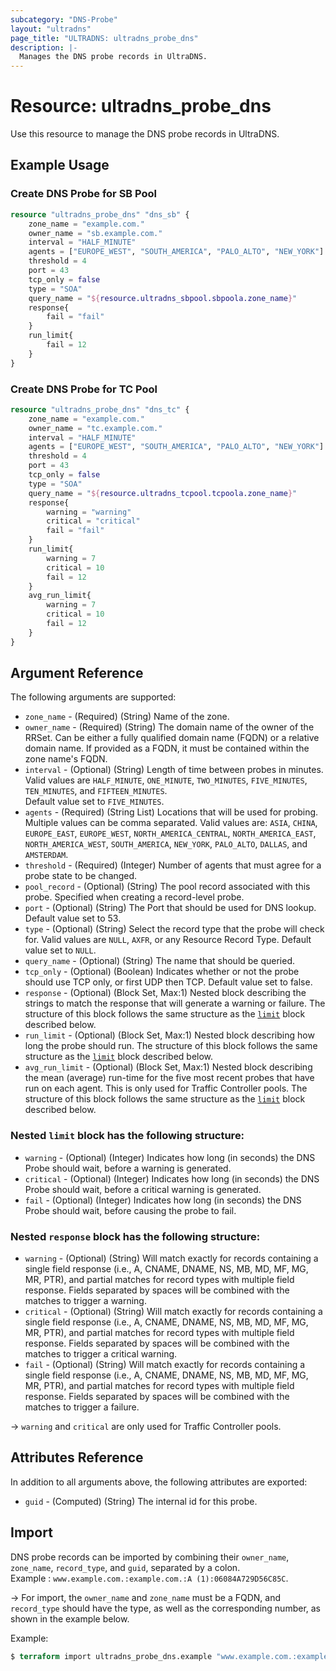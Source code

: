 ```yaml
---
subcategory: "DNS-Probe"
layout: "ultradns"
page_title: "ULTRADNS: ultradns_probe_dns"
description: |-
  Manages the DNS probe records in UltraDNS.
---
```


# Resource: ultradns_probe_dns

Use this resource to manage the DNS probe records in UltraDNS.

## Example Usage

### Create DNS Probe for SB Pool

```terraform
resource "ultradns_probe_dns" "dns_sb" {
	zone_name = "example.com."
	owner_name = "sb.example.com."
	interval = "HALF_MINUTE"
	agents = ["EUROPE_WEST", "SOUTH_AMERICA", "PALO_ALTO", "NEW_YORK"]
	threshold = 4
	port = 43
	tcp_only = false
	type = "SOA"
	query_name = "${resource.ultradns_sbpool.sbpoola.zone_name}"
	response{
		fail = "fail"
	}
	run_limit{
		fail = 12
	}
}
```

### Create DNS Probe for TC Pool

```terraform
resource "ultradns_probe_dns" "dns_tc" {
	zone_name = "example.com."
	owner_name = "tc.example.com."
	interval = "HALF_MINUTE"
	agents = ["EUROPE_WEST", "SOUTH_AMERICA", "PALO_ALTO", "NEW_YORK"]
	threshold = 4
	port = 43
	tcp_only = false
	type = "SOA"
	query_name = "${resource.ultradns_tcpool.tcpoola.zone_name}"
	response{
		warning = "warning" 
		critical = "critical"
		fail = "fail"
	}
	run_limit{
		warning = 7 
		critical = 10
		fail = 12
	}
	avg_run_limit{
		warning = 7 
		critical = 10
		fail = 12
	}
}
```

## Argument Reference

The following arguments are supported:

* `zone_name` - (Required) (String) Name of the zone.
* `owner_name` - (Required) (String) The domain name of the owner of the RRSet. Can be either a fully qualified domain name (FQDN) or a relative domain name. If provided as a FQDN, it must be contained within the zone name's FQDN.
* `interval` - (Optional) (String) Length of time between probes in minutes. Valid values are `HALF_MINUTE`, `ONE_MINUTE`, `TWO_MINUTES`, `FIVE_MINUTES`, `TEN_MINUTES`, and `FIFTEEN_MINUTES`.</br>Default value set to `FIVE_MINUTES`.
* `agents` - (Required) (String List) Locations that will be used for probing. Multiple values can be comma separated. Valid values are: `ASIA`, `CHINA`, `EUROPE_EAST`, `EUROPE_WEST`, `NORTH_AMERICA_CENTRAL`, `NORTH_AMERICA_EAST`, `NORTH_AMERICA_WEST`, `SOUTH_AMERICA`, `NEW_YORK`, `PALO_ALTO`, `DALLAS`, and `AMSTERDAM`.
* `threshold` - (Required) (Integer) Number of agents that must agree for a probe state to be changed.
* `pool_record` - (Optional) (String) The pool record associated with this probe. Specified when creating a record-level probe.
* `port` - (Optional) (String) The Port that should be used for DNS lookup. Default value set to 53.
* `type` - (Optional) (String) Select the record type that the probe will check for. Valid values are `NULL`, `AXFR`, or any Resource Record Type. Default value set to `NULL`.
* `query_name` - (Optional) (String) The name that should be queried.
* `tcp_only` - (Optional) (Boolean) Indicates whether or not the probe should use TCP only, or first UDP then TCP. Default value set to false.
* `response` - (Optional) (Block Set, Max:1) Nested block describing the strings to match the response that will generate a warning or failure. The structure of this block follows the same structure as the <a href="#nested-limit-block-has-the-following-structure">`limit`</a> block described below.
* `run_limit` - (Optional) (Block Set, Max:1) Nested block describing how long the probe should run. The structure of this block follows the same structure as the <a href="#nested-limit-block-has-the-following-structure">`limit`</a> block described below.
* `avg_run_limit` - (Optional) (Block Set, Max:1) Nested block describing the mean (average) run-time for the five most recent probes that have run on each agent. This is only used for Traffic Controller pools. The structure of this block follows the same structure as the <a href="#nested-limit-block-has-the-following-structure">`limit`</a> block described below.

### Nested `limit` block has the following structure:

* `warning` - (Optional) (Integer) Indicates how long (in seconds) the DNS Probe should wait, before a warning is generated.
* `critical` - (Optional) (Integer) Indicates how long (in seconds) the DNS  Probe should wait, before a critical warning is generated.
* `fail` - (Optional) (Integer) Indicates how long (in seconds) the DNS Probe should wait, before causing the probe to fail.

### Nested `response` block has the following structure:

* `warning` - (Optional) (String) Will match exactly for records containing a single field response (i.e., A, CNAME, DNAME, NS, MB, MD, MF, MG, MR, PTR), and partial matches for record types with multiple field response. Fields separated by spaces will be combined with the matches to trigger a warning.
* `critical` - (Optional) (String) Will match exactly for records containing a single field response (i.e., A, CNAME, DNAME, NS, MB, MD, MF, MG, MR, PTR), and partial matches for record types with multiple field response. Fields separated by spaces will be combined with the matches to trigger a critical warning.
* `fail` - (Optional) (String) Will match exactly for records containing a single field response (i.e., A, CNAME, DNAME, NS, MB, MD, MF, MG, MR, PTR), and partial matches for record types with multiple field response. Fields separated by spaces will be combined with the matches to trigger a failure.

-> `warning` and `critical` are only used for Traffic Controller pools.

## Attributes Reference

In addition to all arguments above, the following attributes are exported:

* `guid` - (Computed) (String) The internal id for this probe.


## Import

DNS probe records can be imported by combining their `owner_name`, `zone_name`, `record_type`, and `guid`, separated by a colon.<br/>
Example : `www.example.com.:example.com.:A (1):06084A729D56C85C`.


-> For import, the `owner_name` and `zone_name` must be a FQDN, and `record_type` should have the type, as well as the corresponding number, as shown in the example below.

Example:
```terraform
$ terraform import ultradns_probe_dns.example "www.example.com.:example.com.:A (1):06084A729D56C85C" 
```